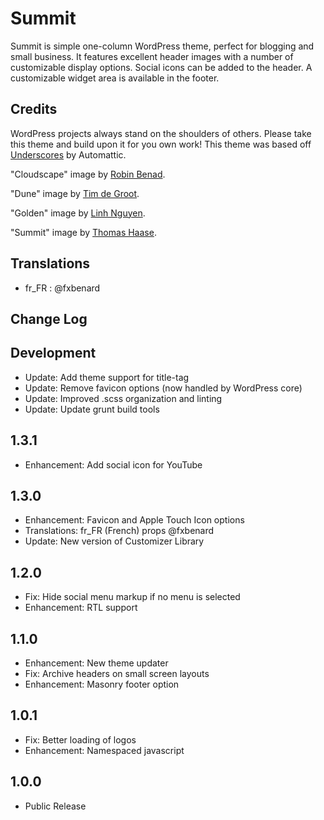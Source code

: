 # Summit

Summit is simple one-column WordPress theme, perfect for blogging and small business. It features excellent header images with a number of customizable display options. Social icons can be added to the header. A customizable widget area is available in the footer.

## Credits

WordPress projects always stand on the shoulders of others.  Please take this theme and build upon it for you own work!  This theme was based off [Underscores](http://underscores.me/) by Automattic.

"Cloudscape" image by [Robin Benad](http://robinbenad.com/).

"Dune" image by [Tim de Groot](http://timthing.me/).

"Golden" image by [Linh Nguyen](http://www.ngkhanhlinh.com/).

"Summit" image by [Thomas Haase](https://creativemarket.com/moonloop).

## Translations

* fr_FR : @fxbenard

## Change Log

Development
---

* Update: Add theme support for title-tag
* Update: Remove favicon options (now handled by WordPress core)
* Update: Improved .scss organization and linting
* Update: Update grunt build tools

1.3.1
---

* Enhancement: Add social icon for YouTube

1.3.0
---

* Enhancement: Favicon and Apple Touch Icon options
* Translations: fr_FR (French) props @fxbenard
* Update: New version of Customizer Library

1.2.0
---

* Fix: Hide social menu markup if no menu is selected
* Enhancement: RTL support

1.1.0
---

* Enhancement: New theme updater
* Fix: Archive headers on small screen layouts
* Enhancement: Masonry footer option

1.0.1
---

* Fix: Better loading of logos
* Enhancement: Namespaced javascript

1.0.0
---

* Public Release
